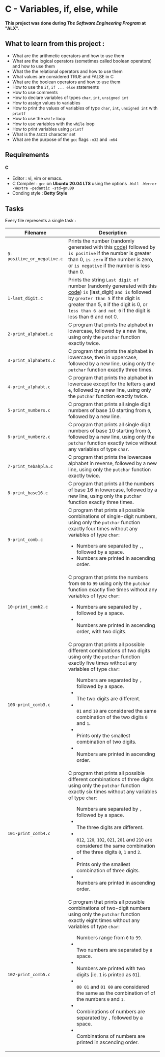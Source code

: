 # C - Variables, if, else, while
#### This project was done during ***The Software Engineering Program*** at "ALX".

## What to learn from this project :
+ What are the arithmetic operators and how to use them
+ What are the logical operators (sometimes called boolean operators) and how to use them
+ What the the relational operators and how to use them
+ What values are considered TRUE and FALSE in C
+ What are the boolean operators and how to use them
+ How to use the `if`, `if ... else` statements
+ How to use comments
+ How to declare variables of types `char`, `int`, `unsigned int`
+ How to assign values to variables
+ How to print the values of variables of type `char`, `int`, `unsigned int` with `printf`
+ How to use the `while` loop
+ How to use variables with the `while` loop
+ How to print variables using `printf`
+ What is the `ASCII` character set
+ What are the purpose of the `gcc` flags `-m32` and `-m64`

## Requirements
#### C
+ Editor : vi, vim or emacs.
+ C Compiler : `gcc` on **Ubuntu 20.04 LTS** using the options `-Wall -Werror -Wextra -pedantic -std=gnu89`
+ Conding style : **Betty Style**

## Tasks
Every file represents a single task :

| Filename | Description |
| -------- | ----------- |
| `0-positive_or_negative.c` | Prints the number (randomly generated with this [code](https://github.com/holbertonschool/0x01.c/blob/master/1-last_digit_c)) followed by `is positive` if the number is greater than 0, `is zero` if the number is zero, or `is negative` if the number is less than 0. |
| `1-last_digit.c` | Prints the string `Last digit of` number (randomly generated with this [code](https://github.com/holbertonschool/0x01.c/blob/master/1-last_digit_c)) `is` [last_digit] `and is` followed by `greater than 5` if the digit is greater than 5, `0` if the digit is 0, or `less than 6 and not 0` if the digit is less than 6 and not 0. |
| `2-print_alphabet.c`| C program that prints the alphabet in lowercase, followed by a new line, using only the `putchar` function exactly twice. |
| `3-print_alphabets.c` | C program that prints the alphabet in lowercase, then in uppercase, followed by a new line, using only the `putchar` function exactly three times. |
| `4-print_alphabt.c`| C program that prints the alphabet in lowercase except for the letters `q` and `e`, followed by a new line, using only the `putchar` function exactly twice. |
| `5-print_numbers.c` | C program that prints all single digit numbers of base 10 starting from `0`, followed by a new line. |
| `6-print_numberz.c` | C program that prints all single digit numbers of base 10 starting from `0`, followed by a new line, using only the `putchar` function exactly twice without any variables of type `char`. |
| `7-print_tebahpla.c` | C program that prints the lowercase alphabet in reverse, followed by a new line, using only the `putchar` function exactly twice. |
| `8-print_base16.c` | C program that prints all the numbers of base 16 in lowercase, followed by a new line, using only the `putchar` function exactly three times. |
| `9-print_comb.c` | C program that prints all possible combinations of single-digit numbers, using only the `putchar` function exactly four times without any variables of type `char`: <ul><li>Numbers are separated by `,`, followed by a space.</li><li>Numbers are printed in ascending order.</li></ul> |
| `10-print_comb2.c` | C program that prints the numbers from `00` to `99` using only the `putchar` function exactly five times without any variables of type `char`: <ul><li>Numbers are separated by `,` followed by a space.<li></li>Numbers are printed in ascending order, with two digits.</li></ul> |
| `100-print_comb3.c` | C program that prints all possible different combinations of two digits using only the `putchar` function exactly five times without any variables of type `char`: <ul>Numbers are separated by `,` followed by a space.<li></li>The two digits are different.<li></li>`01` and `10` are considered the same combination of the two digits `0` and `1`.<li></li>Prints only the smallest combination of two digits.<li></li>Numbers are printed in ascending order.</li></ul> |
| `101-print_comb4.c` | C program that prints all possible different combinations of three digits using only the `putchar` function exactly six times without any variables of type `char`: <ul>Numbers are separated by `,` followed by a space.<li></li>The three digits are different.<li></li>`012`, `120`, `102`, `021`, `201` and `210` are considered the same combination of the three digits `0`, `1` and `2`.<li></li>Prints only the smallest combination of three digits.<li></li>Numbers are printed in ascending order.</li></ul> |
| `102-print_comb5.c` | C program that prints all possible combinations of two-digit numbers using only the `putchar` function exactly eight times without any variables of type `char`: <ul>Numbers range from `0` to `99`.<li></li>Two numbers are separated by a space.<li></li>Numbers are printed with two digits [ie. `1` is printed as `01`].<li></li>`00 01` and `01 00` are considered the same as the combination of of the numbers `0` and `1`.<li></li>Combinations of numbers are separated by `,` followed by a space.<li></li>Combinations of numbers are printed in ascending order.</li></ul> |
